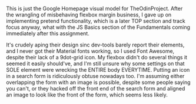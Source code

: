 This is just the Google Homepage visual model for TheOdinProject. After the wrangling of misbehaving flexbox margin business, I gave up on implementing pretend functionality, which is a later TOP section and track focus anyway, what with the JS Basics section of the Fundamentals coming immediately after this assignment.

It's crudely aping their design sinc dev-tools barely report their elements, and I never got their Material fonts working, so I used Font Awesome, despite their lack of a 9dot-grid icon. My flexbox didn't do several things it seemed it easily should've, and I'm still unsure why some settings on that SOLE element were wrecking the ENTIRE body EVERYTIME. Putting an icon in a search form is ridiculously obtuse nowadays too. I'm assuming either overlapping the form with an image is possible, despite some people saying you can't, or they hacked off the front end of the search form and aligned an image to look like the front of the form, which seems less likely.